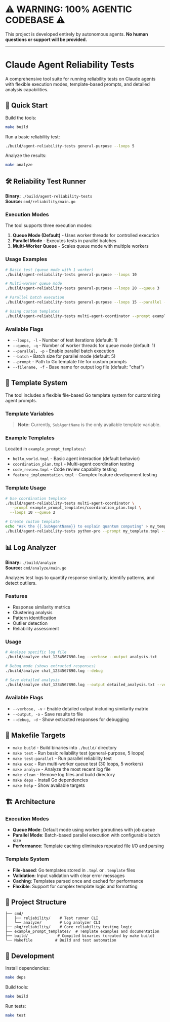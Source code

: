 # ⚠️ WARNING: 100% AGENTIC CODEBASE ⚠️

This project is developed entirely by autonomous agents. **No human questions or support will be provided.**

---

# Claude Agent Reliability Tests

A comprehensive tool suite for running reliability tests on Claude agents with flexible execution modes, template-based prompts, and detailed analysis capabilities.

## 🚀 Quick Start

Build the tools:
```bash
make build
```

Run a basic reliability test:
```bash
./build/agent-reliability-tests general-purpose --loops 5
```

Analyze the results:
```bash
make analyze
```

## 🛠️ Reliability Test Runner

**Binary:** `./build/agent-reliability-tests`  
**Source:** `cmd/reliability/main.go`

### Execution Modes

The tool supports three execution modes:

1. **Queue Mode (Default)** - Uses worker threads for controlled execution
2. **Parallel Mode** - Executes tests in parallel batches
3. **Multi-Worker Queue** - Scales queue mode with multiple workers

### Usage Examples

```bash
# Basic test (queue mode with 1 worker)
./build/agent-reliability-tests general-purpose --loops 10

# Multi-worker queue mode
./build/agent-reliability-tests general-purpose --loops 20 --queue 3

# Parallel batch execution
./build/agent-reliability-tests general-purpose --loops 15 --parallel --batch 5

# Using custom templates
./build/agent-reliability-tests multi-agent-coordinator --prompt example_prompt_templates/coordination_plan.tmpl --loops 5
```

### Available Flags

- `--loops, -l` - Number of test iterations (default: 1)
- `--queue, -q` - Number of worker threads for queue mode (default: 1)
- `--parallel, -p` - Enable parallel batch execution
- `--batch` - Batch size for parallel mode (default: 5)
- `--prompt` - Path to Go template file for custom prompts
- `--filename, -f` - Base name for output log file (default: "chat")

## 📝 Template System

The tool includes a flexible file-based Go template system for customizing agent prompts.

### Template Variables

> **Note:** Currently, `SubAgentName` is the only available template variable.
### Example Templates

Located in `example_prompt_templates/`:
- `hello_world.tmpl` - Basic agent interaction (default behavior)
- `coordination_plan.tmpl` - Multi-agent coordination testing
- `code_review.tmpl` - Code review capability testing  
- `feature_implementation.tmpl` - Complex feature development testing

### Template Usage

```bash
# Use coordination template
./build/agent-reliability-tests multi-agent-coordinator \
  --prompt example_prompt_templates/coordination_plan.tmpl \
  --loops 10 --queue 2

# Create custom template
echo "Ask the {{.SubAgentName}} to explain quantum computing" > my_template.tmpl
./build/agent-reliability-tests python-pro --prompt my_template.tmpl --loops 5
```

## 📊 Log Analyzer

**Binary:** `./build/analyze`  
**Source:** `cmd/analyze/main.go`

Analyzes test logs to quantify response similarity, identify patterns, and detect outliers.

### Features
- Response similarity metrics
- Clustering analysis
- Pattern identification
- Outlier detection
- Reliability assessment

### Usage

```bash
# Analyze specific log file
./build/analyze chat_1234567890.log --verbose --output analysis.txt

# Debug mode (shows extracted responses)
./build/analyze chat_1234567890.log --debug

# Save detailed analysis
./build/analyze chat_1234567890.log --output detailed_analysis.txt --verbose
```

### Available Flags
- `--verbose, -v` - Enable detailed output including similarity matrix
- `--output, -o` - Save results to file
- `--debug, -d` - Show extracted responses for debugging

## 🎯 Makefile Targets

- `make build` - Build binaries into `./build/` directory
- `make test` - Run basic reliability test (general-purpose, 5 loops)
- `make test-parallel` - Run parallel reliability test
- `make exec` - Run multi-worker queue test (30 loops, 5 workers)
- `make analyze` - Analyze the most recent log file
- `make clean` - Remove log files and build directory
- `make deps` - Install Go dependencies
- `make help` - Show available targets

## 🏗️ Architecture

### Execution Modes
- **Queue Mode**: Default mode using worker goroutines with job queue
- **Parallel Mode**: Batch-based parallel execution with configurable batch size
- **Performance**: Template caching eliminates repeated file I/O and parsing

### Template System
- **File-based**: Go templates stored in `.tmpl` or `.template` files
- **Validation**: Input validation with clear error messages
- **Caching**: Templates parsed once and cached for performance
- **Flexible**: Support for complex template logic and formatting

## 📁 Project Structure

```
├── cmd/
│   ├── reliability/    # Test runner CLI
│   └── analyze/        # Log analyzer CLI
├── pkg/reliability/    # Core reliability testing logic
├── example_prompt_templates/  # Template examples and documentation
├── build/             # Compiled binaries (created by make build)
└── Makefile          # Build and test automation
```

## 🔧 Development

Install dependencies:
```bash
make deps
```

Build tools:
```bash
make build
```

Run tests:
```bash
make test
```

